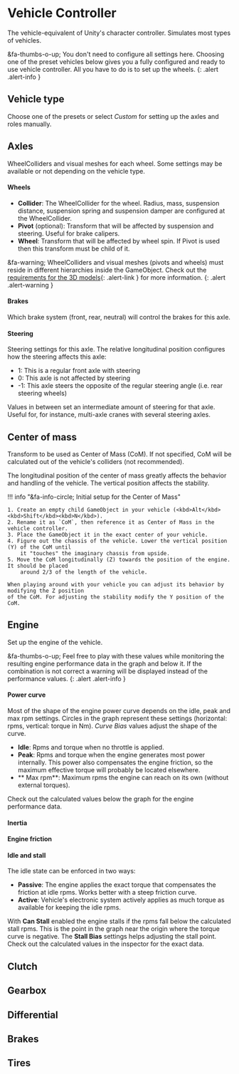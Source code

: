 # Vehicle Controller

The vehicle-equivalent of Unity's character controller. Simulates most types of vehicles.

&fa-thumbs-o-up; You don't need to configure all settings here. Choosing one
of the preset vehicles below gives you a fully configured and ready to use vehicle controller.
All you have to do is to set up the wheels.
{: .alert .alert-info }

## Vehicle type

Choose one of the presets or select _Custom_ for setting up the axles and roles manually.

## Axles

WheelColliders and visual meshes for each wheel. Some settings may be available or not depending
on the vehicle type.

#### Wheels

- **Collider**: The WheelCollider for the wheel. Radius, mass, suspension distance, suspension
	spring and suspension damper are configured at the WheelCollider.
- **Pivot** (optional): Transform that will be affected by suspension and steering. Useful for
	brake calipers.
- **Wheel**: Transform that will be affected by wheel spin. If Pivot is used then this transform must
	be child of it.

&fa-warning; WheelColliders and visual meshes (pivots and wheels) must reside in different
	hierarchies inside the GameObject. Check out the [requirements for the 3D models](#){: .alert-link }
	for more information.
{: .alert .alert-warning }

#### Brakes

Which brake system (front, rear, neutral) will control the brakes for this axle.

#### Steering

Steering settings for this axle. The relative longitudinal position configures how the steering
affects this axle:

- 1: This is a regular front axle with steering
- 0: This axle is not affected by steering
- -1: This axle steers the opposite of the regular steering angle (i.e. rear steering wheels)

Values in between set an intermediate amount of steering for that axle. Useful for, for instance,
multi-axle cranes with several steering axles.

## Center of mass

Transform to be used as Center of Mass (CoM). If not specified, CoM will be calculated
out of the vehicle's colliders (not recommended).

The longitudinal position of the center of mass greatly affects the behavior and handling of the
vehicle. The vertical position affects the stability.

!!! info "&fa-info-circle; Initial setup for the Center of Mass"

	1. Create an empty child GameObject in your vehicle (<kbd>Alt</kbd><kbd>Shift</kbd><kbd>N</kbd>).
	2. Rename it as `CoM`, then reference it as Center of Mass in the vehicle controller.
	3. Place the GameObject it in the exact center of your vehicle.
	4. Figure out the chassis of the vehicle. Lower the vertical position (Y) of the CoM until
		it "touches" the imaginary chassis from upside.
	5. Move the CoM longitudinally (Z) towards the position of the engine. It should be placed
		around 2/3 of the length of the vehicle.

	When playing around with your vehicle you can adjust its behavior by modifying the Z position
	of the CoM. For adjusting the stability modify the Y position of the CoM.

## Engine

Set up the engine of the vehicle.

&fa-thumbs-o-up; Feel free to play with these values while monitoring the resulting engine
performance data in the graph and below it. If the combination is not correct a warning will be
displayed instead of the performance values.
{: .alert .alert-info }

#### Power curve

Most of the shape of the engine power curve depends on the idle, peak and max rpm settings. Circles
in the graph represent these settings (horizontal: rpms, vertical: torque in Nm). _Curve Bias_
values adjust the shape of the curve.

- **Idle**: Rpms and torque when no throttle is applied.
- **Peak**: Rpms and torque when the engine generates most power internally. This power also
	compensates the engine friction, so the maximum effective torque will probably be located elsewhere.
- ** Max rpm**: Maximum rpms the engine can reach on its own (without external torques).

Check out the calculated values below the graph for the engine performance data.

#### Inertia


#### Engine friction


#### Idle and stall

The idle state can be enforced in two ways:

- **Passive**: The engine applies the exact torque that compensates the friction at idle rpms.
	Works better with a steep friction curve.
- **Active**: Vehicle's electronic system actively applies as much torque as available for
	keeping the idle rpms.

With **Can Stall** enabled the engine stalls if the rpms fall below the calculated stall rpms. This
is the point in the graph near the origin where the torque curve is negative. The **Stall Bias**
settings helps adjusting the stall point. Check out the calculated values in the inspector for the
exact data.

## Clutch



## Gearbox


## Differential


## Brakes


## Tires


